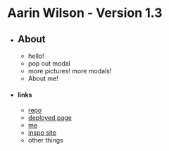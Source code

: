 # Aarin Wilson - Version 1.3

* ## About
    - hello!
    - pop out modal
    - more pictures! more modals!
    - About me!

* #### links
    - [repo](https://github.com/ForestW70/arw)
    - [deployed page](https://forestw70.github.io/arw/)
    - [me](https://github.com/ForestW70)
    - [inspo site](https://davidshrigley.com/)
    - other things